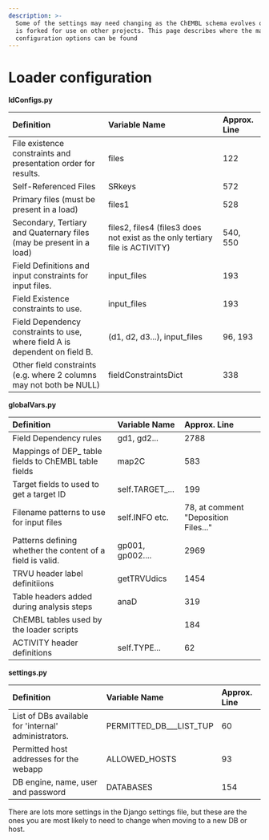 ```yaml
---
description: >-
  Some of the settings may need changing as the ChEMBL schema evolves or as it
  is forked for use on other projects. This page describes where the main
  configuration options can be found
---
```


# Loader configuration

**ldConfigs.py**

| Definition | Variable Name | Approx. Line |
| :--- | :--- | :--- |
| File existence constraints and presentation order for results. | files | 122 |
| Self-Referenced Files | SRkeys | 572 |
| Primary files \(must be present in a load\) | files1 | 528 |
| Secondary, Tertiary and Quaternary files \(may be present in a load\) | files2, files4 \(files3 does not exist as the only tertiary file is ACTIVITY\) | 540, 550 |
| Field Definitions and input constraints for input files.  | input\_files | 193 |
| Field Existence constraints to use. | input\_files | 193 |
| Field Dependency constraints to use, where field A is dependent on field B. | \(d1, d2, d3...\), input\_files | 96, 193 |
| Other field constraints \(e.g. where 2 columns may not both be NULL\) | fieldConstraintsDict | 338 |

**globalVars.py**

| Definition | Variable Name | Approx. Line |
| :--- | :--- | :--- |
| Field Dependency rules | gd1, gd2... | 2788 |
| Mappings of DEP\_ table fields to ChEMBL table fields | map2C | 583 |
| Target fields to used to get a target ID | self.TARGET\_... | 199 |
| Filename patterns to use for input files | self.INFO etc. | 78, at comment "Deposition Files..." |
| Patterns defining whether the content of a field is valid. | gp001, gp002.... | 2969 |
| TRVU header label definitiions | getTRVUdics | 1454 |
| Table headers added during analysis steps | anaD | 319 |
| ChEMBL tables used by the  loader scripts |  | 184 |
| ACTIVITY header definitions | self.TYPE... | 62 |

**settings.py**

| Definition | Variable Name | Approx. Line |
| :--- | :--- | :--- |
| List of DBs available for 'internal' administrators. | PERMITTED\_DB_\__LIST\_TUP | 60 |
| Permitted host addresses for the webapp | ALLOWED\_HOSTS | 93 |
| DB engine, name, user and password | DATABASES | 154 |

There are lots more settings in the Django settings file, but these are the ones you are most likely to need to change when moving to a new DB or host.

